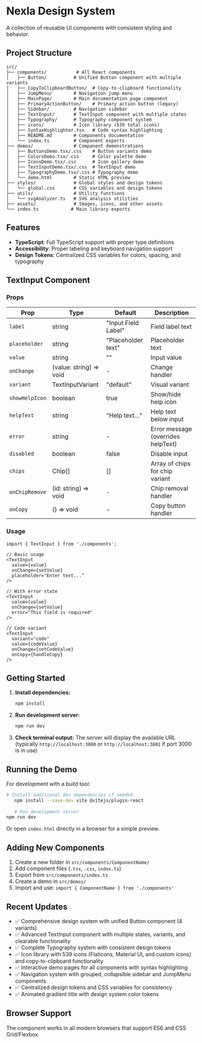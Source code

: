 # Nexla Design System

A collection of reusable UI components with consistent styling and behavior.

## Project Structure

```
src/
├── components/           # All React components
│   ├── Button/          # Unified Button component with multiple variants
│   ├── CopyToClipboardButton/  # Copy-to-clipboard functionality
│   ├── JumpMenu/        # Navigation jump menu
│   ├── MainPage/        # Main documentation page component
│   ├── PrimaryActionButton/    # Primary action button (legacy)
│   ├── Sidebar/         # Navigation sidebar
│   ├── TextInput/       # TextInput component with multiple states
│   ├── Typography/      # Typography component system
│   ├── icons/           # Icon library (539 total icons)
│   ├── SyntaxHighlighter.tsx   # Code syntax highlighting
│   ├── README.md        # Components documentation
│   └── index.ts         # Component exports
├── demos/               # Component demonstrations
│   ├── ButtonsDemo.tsx/.css    # Button variants demo
│   ├── ColorsDemo.tsx/.css     # Color palette demo
│   ├── IconsDemo.tsx/.css      # Icon gallery demo
│   ├── TextInputDemo.tsx/.css  # TextInput demo
│   ├── TypographyDemo.tsx/.css # Typography demo
│   └── demo.html        # Static HTML preview
├── styles/              # Global styles and design tokens
│   └── global.css       # CSS variables and design tokens
├── utils/               # Utility functions
│   └── svgAnalyzer.ts   # SVG analysis utilities
├── assets/              # Images, icons, and other assets
└── index.ts            # Main library exports
```

## Features

- **TypeScript**: Full TypeScript support with proper type definitions
- **Accessibility**: Proper labeling and keyboard navigation support
- **Design Tokens**: Centralized CSS variables for colors, spacing, and typography

## TextInput Component

### Props

| Prop | Type | Default | Description |
|------|------|---------|-------------|
| `label` | string | "Input Field Label" | Field label text |
| `placeholder` | string | "Placeholder text" | Placeholder text |
| `value` | string | "" | Input value |
| `onChange` | (value: string) => void | - | Change handler |
| `variant` | TextInputVariant | "default" | Visual variant |
| `showHelpIcon` | boolean | true | Show/hide help icon |
| `helpText` | string | "Help text..." | Help text below input |
| `error` | string | - | Error message (overrides helpText) |
| `disabled` | boolean | false | Disable input |
| `chips` | Chip[] | [] | Array of chips for chip variant |
| `onChipRemove` | (id: string) => void | - | Chip removal handler |
| `onCopy` | () => void | - | Copy button handler |

### Usage

```tsx
import { TextInput } from './components';

// Basic usage
<TextInput
  value={value}
  onChange={setValue}
  placeholder="Enter text..."
/>

// With error state
<TextInput
  value={value}
  onChange={setValue}
  error="This field is required"
/>

// Code variant
<TextInput
  variant="code"
  value={codeValue}
  onChange={setCodeValue}
  onCopy={handleCopy}
/>
```

## Getting Started

1. **Install dependencies:**
   ```bash
   npm install
   ```

2. **Run development server:**
   ```bash
   npm run dev
   ```

3. **Check terminal output:** The server will display the available URL (typically `http://localhost:3000` or `http://localhost:3001` if port 3000 is in use)

## Running the Demo

For development with a build tool:
```bash
# Install additional dev dependencies if needed
   npm install --save-dev vite @vitejs/plugin-react
   
   # Run development server
npm run dev
   ```

Or open `index.html` directly in a browser for a simple preview.

## Adding New Components

1. Create a new folder in `src/components/ComponentName/`
2. Add component files (`.tsx`, `.css`, `index.ts`)
3. Export from `src/components/index.ts`
4. Create a demo in `src/demos/`
5. Import and use: `import { ComponentName } from './components'`

## Recent Updates

- ✅ Comprehensive design system with unified Button component (4 variants)
- ✅ Advanced TextInput component with multiple states, variants, and clearable functionality
- ✅ Complete Typography system with consistent design tokens
- ✅ Icon library with 539 icons (Flaticons, Material UI, and custom icons) and copy-to-clipboard functionality  
- ✅ Interactive demo pages for all components with syntax highlighting
- ✅ Navigation system with grouped, collapsible sidebar and JumpMenu components
- ✅ Centralized design tokens and CSS variables for consistency
- ✅ Animated gradient title with design system color tokens

## Browser Support

The component works in all modern browsers that support ES6 and CSS Grid/Flexbox. 